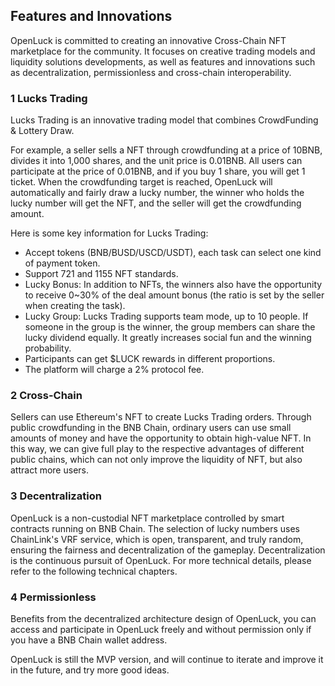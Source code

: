 ## **Features and Innovations**

OpenLuck is committed to creating an innovative Cross-Chain NFT marketplace for the community. It focuses on creative trading models and liquidity solutions developments, as well as features and innovations such as decentralization, permissionless and cross-chain interoperability.


### **1 Lucks Trading**

Lucks Trading is an innovative trading model that combines CrowdFunding & Lottery Draw.

For example, a seller sells a NFT through crowdfunding at a price of 10BNB, divides it into 1,000 shares, and the unit price is 0.01BNB. All users can participate at the price of 0.01BNB, and if you buy 1 share, you will get 1 ticket. When the crowdfunding target is reached, OpenLuck will automatically and fairly draw a lucky number, the winner who holds the lucky number will get the NFT, and the seller will get the crowdfunding amount.

Here is some key information for Lucks Trading:



* Accept tokens (BNB/BUSD/USCD/USDT), each task can select one kind of payment token.
* Support 721 and 1155 NFT standards.
* Lucky Bonus: In addition to NFTs, the winners also have the opportunity to receive 0~30% of the deal amount bonus (the ratio is set by the seller when creating the task).
* Lucky Group: Lucks Trading supports team mode, up to 10 people. If someone in the group is the winner, the group members can share the lucky dividend equally. It greatly increases social fun and the winning probability.
* Participants can get $LUCK rewards in different proportions.
* The platform will charge a 2% protocol fee.



### **2 Cross-Chain**

Sellers can use Ethereum's NFT to create Lucks Trading orders. Through public crowdfunding in the BNB Chain, ordinary users can use small amounts of money and have the opportunity to obtain high-value NFT. In this way, we can give full play to the respective advantages of different public chains, which can not only improve the liquidity of NFT, but also attract more users.


### **3 Decentralization**

OpenLuck is a non-custodial NFT marketplace controlled by smart contracts running on BNB Chain. The selection of lucky numbers uses ChainLink's VRF service, which is open, transparent, and truly random, ensuring the fairness and decentralization of the gameplay. Decentralization is the continuous pursuit of OpenLuck. For more technical details, please refer to the following technical chapters.


### **4 Permissionless**

Benefits from the decentralized architecture design of OpenLuck, you can access and participate in OpenLuck freely and without permission only if you have a BNB Chain wallet address.

OpenLuck is still the MVP version, and will continue to iterate and improve it in the future, and try more good ideas.